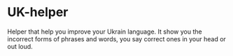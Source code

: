 # UK-helper
Helper that help you improve your Ukrain language. It show you the incorrect forms of phrases and words, you say correct ones in your head or out loud.
